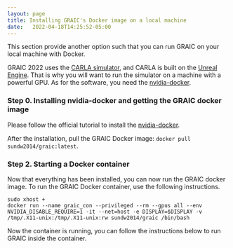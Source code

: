 ```yaml
---
layout: page
title: Installing GRAIC's Docker image on a local machine
date:   2022-04-18T14:25:52-05:00
---
```

This section provide another option such that you can run GRAIC on your local machine with Docker.

GRAIC 2022 uses the [CARLA simulator](https://carla.org/), and CARLA is built on the [Unreal Engine](https://www.unrealengine.com/en-US/). That is why you will want to run the simulator on a machine with a powerful GPU. As for the software, you need the [nvidia-docker](https://docs.nvidia.com/datacenter/cloud-native/container-toolkit/install-guide.html#docker).

### Step 0. Installing nvidia-docker and getting the GRAIC docker image
Please follow the official tutorial to install the [nvidia-docker](https://docs.nvidia.com/datacenter/cloud-native/container-toolkit/install-guide.html#docker).

After the installation, pull the GRAIC Docker image: `docker pull sundw2014/graic:latest`.

### Step 2. Starting a Docker container

Now that everything has been installed, you can now run the GRAIC docker image. To run the GRAIC Docker container, use the following instructions.

```
sudo xhost +
docker run --name graic_con --privileged --rm --gpus all --env NVIDIA_DISABLE_REQUIRE=1 -it --net=host -e DISPLAY=$DISPLAY -v /tmp/.X11-unix:/tmp/.X11-unix:rw sundw2014/graic /bin/bash
```

Now the container is running, you can follow the instructions below to run GRAIC inside the container.
